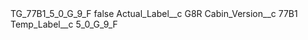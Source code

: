 <?xml version="1.0" encoding="UTF-8"?>
<CustomMetadata xmlns="http://soap.sforce.com/2006/04/metadata" xmlns:xsi="http://www.w3.org/2001/XMLSchema-instance" xmlns:xsd="http://www.w3.org/2001/XMLSchema">
    <label>TG_77B1_5_0_G_9_F</label>
    <protected>false</protected>
    <values>
        <field>Actual_Label__c</field>
        <value xsi:type="xsd:string">G8R</value>
    </values>
    <values>
        <field>Cabin_Version__c</field>
        <value xsi:type="xsd:string">77B1</value>
    </values>
    <values>
        <field>Temp_Label__c</field>
        <value xsi:type="xsd:string">5_0_G_9_F</value>
    </values>
</CustomMetadata>
